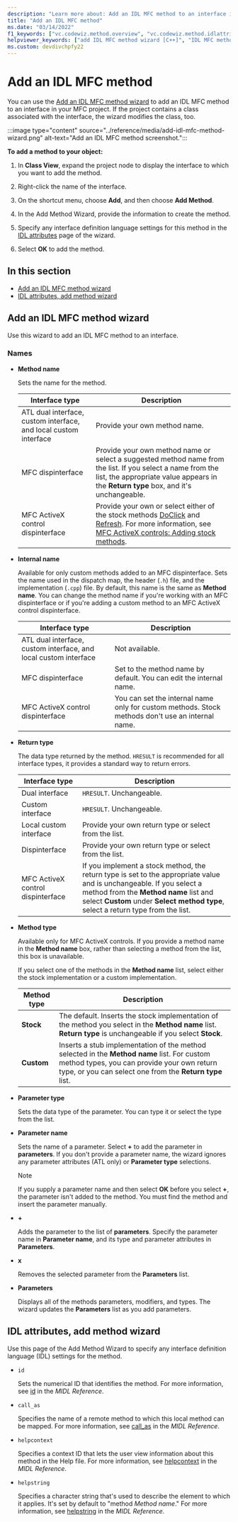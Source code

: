 ```yaml
---
description: "Learn more about: Add an IDL MFC method to an interface in your MFC project"
title: "Add an IDL MFC method"
ms.date: "03/14/2022"
f1_keywords: ["vc.codewiz.method.overview", "vc.codewiz.method.idlattrib"]
helpviewer_keywords: ["add IDL MFC method wizard [C++]", "IDL MFC methods [C++], adding", "methods [C++], adding using wizards", "IDL attributes, add an IDL MFC method wizard"]
ms.custom: devdivchpfy22
---
```


# Add an IDL MFC method

You can use the [Add an IDL MFC method wizard](#add-an-idl-mfc-method-wizard) to add an IDL MFC method to an interface in your MFC project. If the project contains a class associated with the interface, the wizard modifies the class, too.

:::image type="content" source="../reference/media/add-idl-mfc-method-wizard.png" alt-text="Add an IDL MFC method screenshot.":::

**To add a method to your object:**

1. In **Class View**, expand the project node to display the interface to which you want to add the method.

1. Right-click the name of the interface.

1. On the shortcut menu, choose **Add**, and then choose **Add Method**.

1. In the Add Method Wizard, provide the information to create the method.

1. Specify any interface definition language settings for this method in the [IDL attributes](#idl-attributes-add-method-wizard) page of the wizard.

1. Select **OK** to add the method.

## In this section

- [Add an IDL MFC method wizard](#add-an-idl-mfc-method-wizard)
- [IDL attributes, add method wizard](#idl-attributes-add-method-wizard)

## Add an IDL MFC method wizard

Use this wizard to add an IDL MFC method to an interface.

### Names

- **Method name**

  Sets the name for the method.

  |Interface type|Description|
  |--------------------|-----------------|
  |ATL dual interface, custom interface, and local custom interface|Provide your own method name.|
  |MFC dispinterface|Provide your own method name or select a suggested method name from the list. If you select a name from the list, the appropriate value appears in the **Return type** box, and it's unchangeable.|
  |MFC ActiveX control dispinterface|Provide your own or select either of the stock methods [DoClick](../mfc/reference/colecontrol-class.md#doclick) and [Refresh](../mfc/reference/colecontrol-class.md#refresh). For more information, see [MFC ActiveX controls: Adding stock methods](../mfc/mfc-activex-controls-adding-stock-methods.md).|

- **Internal name**

  Available for only custom methods added to an MFC dispinterface. Sets the name used in the dispatch map, the header (`.h`) file, and the implementation (`.cpp`) file. By default, this name is the same as **Method name**. You can change the method name if you're working with an MFC dispinterface or if you're adding a custom method to an MFC ActiveX control dispinterface.

  |Interface type|Description|
  |--------------------|-----------------|
  |ATL dual interface, custom interface, and local custom interface|Not available.|
  |MFC dispinterface|Set to the method name by default. You can edit the internal name.|
  |MFC ActiveX control dispinterface|You can set the internal name only for custom methods. Stock methods don't use an internal name.|

- **Return type**

  The data type returned by the method. `HRESULT` is recommended for all interface types, it provides a standard way to return errors.

  |Interface type|Description|
  |--------------------|-----------------|
  |Dual interface|`HRESULT`. Unchangeable.|
  |Custom interface|`HRESULT`. Unchangeable.|
  |Local custom interface|Provide your own return type or select from the list.|
  |Dispinterface|Provide your own return type or select from the list.|
  |MFC ActiveX control dispinterface|If you implement a stock method, the return type is set to the appropriate value and is unchangeable. If you select a method from the **Method name** list and select **Custom** under **Select method type**, select a return type from the list.|

- **Method type**

  Available only for MFC ActiveX controls. If you provide a method name in the **Method name** box, rather than selecting a method from the list, this box is unavailable.

  If you select one of the methods in the **Method name** list, select either the stock implementation or a custom implementation.

  |Method type|Description|
  |-----------------|-----------------|
  |**Stock**|The default. Inserts the stock implementation of the method you select in the **Method name** list. **Return type** is unchangeable if you select **Stock**.|
  |**Custom**|Inserts a stub implementation of the method selected in the **Method name** list. For custom method types, you can provide your own return type, or you can select one from the **Return type** list.|

- **Parameter type**

  Sets the data type of the parameter. You can type it or select the type from the list.

- **Parameter name**

  Sets the name of a parameter. Select **+** to add the parameter in **parameters**. If you don't provide a parameter name, the wizard ignores any parameter attributes (ATL only) or **Parameter type** selections.

  > [!NOTE]
  > If you supply a parameter name and then select **OK** before you select **+**, the parameter isn't added to the method. You must find the method and insert the parameter manually.

- **+**

  Adds the parameter to the list of **parameters**. Specify the parameter name in **Parameter name**, and its type and parameter attributes in **Parameters**.

- **x**

  Removes the selected parameter from the **Parameters** list.

- **Parameters**

  Displays all of the methods parameters, modifiers, and types. The wizard updates the **Parameters** list as you add parameters.

## IDL attributes, add method wizard

Use this page of the Add Method Wizard to specify any interface definition language (IDL) settings for the method.

- `id`

  Sets the numerical ID that identifies the method. For more information, see [id](/windows/win32/Midl/id) in the *MIDL Reference*.

- `call_as`

  Specifies the name of a remote method to which this local method can be mapped. For more information, see [call_as](/windows/win32/Midl/call-as) in the *MIDL Reference*.

- `helpcontext`

  Specifies a context ID that lets the user view information about this method in the Help file. For more information, see [helpcontext](/windows/win32/Midl/helpcontext) in the *MIDL Reference*.

- `helpstring`

  Specifies a character string that's used to describe the element to which it applies. It's set by default to "method *Method name*." For more information, see [helpstring](/windows/win32/Midl/helpstring) in the *MIDL Reference*.

